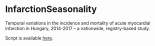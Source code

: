 # InfarctionSeasonality
Temporal variations in the incidence and mortality of acute myocardial infarction in Hungary, 2014-2017 – a nationwide, registry-based study.

Script is available [here](https://github.com/tamas-ferenci/InfarctionSeasonality/blob/master/NSZR_Szezonalitas_2.R).
